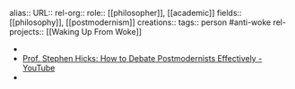 alias::
URL::
rel-org::
role:: [[philosopher]], [[academic]]
fields:: [[philosophy]], [[postmodernism]]
creations::
tags:: person #anti-woke
rel-projects:: [[Waking Up From Woke]]


-
- [Prof. Stephen Hicks: How to Debate Postmodernists Effectively - YouTube](https://www.youtube.com/watch?v=QfFWRWCxQrg)
-
